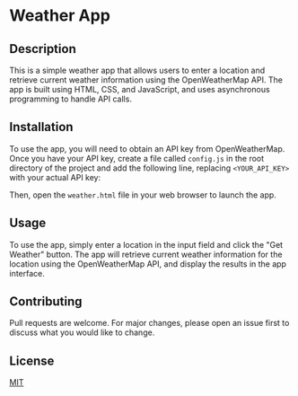 # Weather App

## Description

This is a simple weather app that allows users to enter a location and retrieve current weather information using the OpenWeatherMap API. The app is built using HTML, CSS, and JavaScript, and uses asynchronous programming to handle API calls.

## Installation

To use the app, you will need to obtain an API key from OpenWeatherMap. Once you have your API key, create a file called `config.js` in the root directory of the project and add the following line, replacing `<YOUR_API_KEY>` with your actual API key:


Then, open the `weather.html` file in your web browser to launch the app.

## Usage

To use the app, simply enter a location in the input field and click the "Get Weather" button. The app will retrieve current weather information for the location using the OpenWeatherMap API, and display the results in the app interface.

## Contributing

Pull requests are welcome. For major changes, please open an issue first to discuss what you would like to change.

## License

[MIT](https://choosealicense.com/licenses/mit/)
